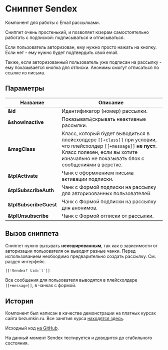 # Сниппет Sendex

Компонент для работы с Email рассылками.

Сниппет очень простенький, и позволяет юзерам самостоятельно работать с подпиской: подписываться и отписываться.

Если пользователь авторизован, ему нужно просто нажать на кнопку. Если нет - ему нужно будет подтвердить свой email.

Также, если авторизованный пользователь уже подписан на рассылку - ему показывается кнопка для отписки. Анонимы смогут отписаться по ссылке из письма.

## Параметры

| Название               | Описание
| ---------------------- | ----------------------
| **&id**                | Идентификатор (номер) рассылки.
| **&showInactive**      | Показывать\\скрывать неактивные рассылки.
| **&msgClass**          | Класс, который будет выводиться в плейсхолдере `[[+class]]` при условии, что плейсхолдер `[[+message]]` **не пуст**. Класс полезен, если вы хотите изначально не показывать блок с сообщениями в верстке.
| **&tplActivate**       | Чанк с оформлением письма активации подписки.
| **&tplSubscribeAuth**  | Чанк с Формой подписки на рассылку для авторизованных пользователей.
| **&tplSubscribeGuest** | Чанк с Формой подписки на рассылку для анонимов.
| **&tplUnsubscribe**    | Чанк с Формой отписки от рассылки.

## Вызов сниппета

Сниппет нужно вызывать **некэшированным**, так как в зависимости от авторизации пользователя он выводит разные чанки.
Перед использованием необходимо предварительно создать рассылку. См. раздел интерфейс.

```php
[[!Sendex? &id=`1`]]
```

Все сообщения для пользователя выводятся в плейсхолдере `[[+message]]`, в чанках с формой.

## История

Компонент был написан в качестве демонстрации на платных курсах сайта bezumkin.ru.
Все занятия курса [находятся здесь][1].

Исходный код [на GitHub][2].

На данный момент Sendex тестируется и доводится до стабильного состояния.

[1]: http://bezumkin.ru/training/course1/
[2]: https://github.com/bezumkin/Sendex
